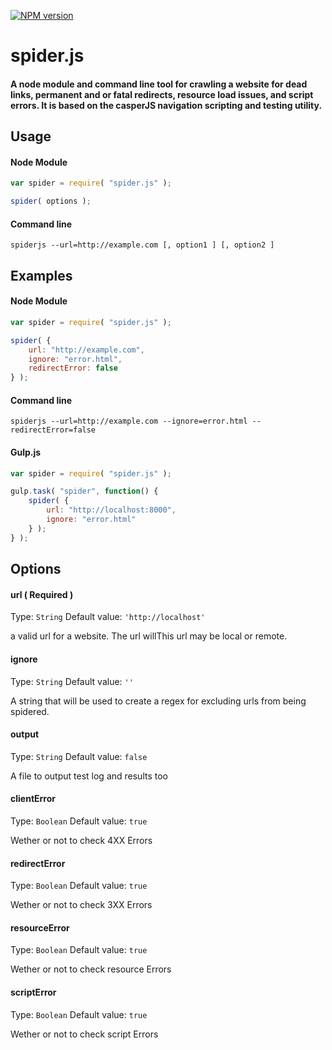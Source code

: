 [![NPM version](https://badge.fury.io/js/spider.js.png)](https://www.npmjs.com/package/spider.js)


# spider.js
#### A node module and command line tool for crawling a website for dead links, permanent and or fatal redirects, resource load issues, and script errors. It is based on the casperJS navigation scripting and testing utility.

## Usage


#### Node Module
```js
var spider = require( "spider.js" );

spider( options );
```

#### Command line
```
spiderjs --url=http://example.com [, option1 ] [, option2 ]
```

## Examples


#### Node Module
```js
var spider = require( "spider.js" );

spider( {
	url: "http://example.com",
	ignore: "error.html",
	redirectError: false
} );
```

#### Command line
```
spiderjs --url=http://example.com --ignore=error.html --redirectError=false
```

#### Gulp.js

```js
var spider = require( "spider.js" );

gulp.task( "spider", function() {
	spider( {
		url: "http://localhost:8000",
		ignore: "error.html"
	} );
} );
```

## Options

#### url ( Required )
Type: `String`
Default value: `'http://localhost'`

a valid url for a website. The url willThis url may be local or remote.

#### ignore
Type: `String`
Default value: `''`

A string that will be used to create a regex for excluding urls from being spidered.
#### output
Type: `String`
Default value: `false`

A file to output test log and results too

#### clientError
Type: `Boolean`
Default value: `true`

Wether or not to check 4XX Errors

#### redirectError
Type: `Boolean`
Default value: `true`

Wether or not to check 3XX Errors

#### resourceError
Type: `Boolean`
Default value: `true`

Wether or not to check resource Errors

#### scriptError
Type: `Boolean`
Default value: `true`

Wether or not to check script Errors
